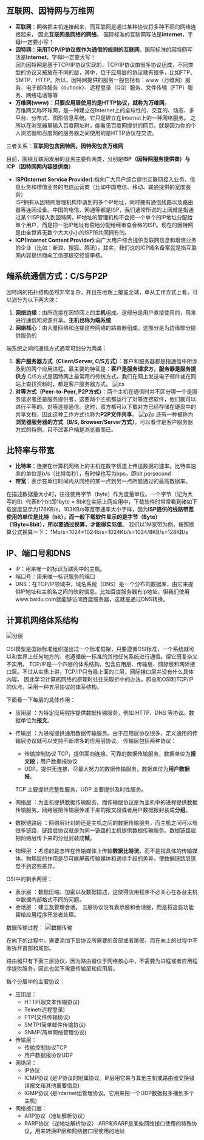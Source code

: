 ## 互联网、因特网与万维网  
- **互联网**：网络把主机连接起来，而互联网是通过某种协议将多种不同的网络连接起来，  因此**互联网是网络的网络**。  国际标准的互联网写法是**internet**，字母i一定要小写！  
- **因特网**：**采用TCP/IP协议族作为通信的规则的互联网**。国际标准的因特网写法是**Internet**，字母I一定要大写！  
因为因特网是基于TCP/IP协议实现的，TCP/IP协议由很多协议组成，不同类型的协议又被放在不同的层，其中，位于应用层的协议就有很多，比如FTP、SMTP、HTTP。所以，因特网提供的服务一般包括有：www（万维网）服务、电子邮件服务（outlook）、远程登录（QQ）服务、文件传输（FTP）服务、网络电话等等  
- **万维网(www)**：**只要应用层使用的是HTTP协议，就称为万维网**。  
万维网又称环球网，是一种建立在Internet上的全球性的、交互的、动态、多平台、分布式、图形信息系统。它只是建立在Internet上的一种网络服务。  之所以在浏览器里输入百度网址时，能看见百度网提供的网页，就是因为你的个人浏览器和百度网的服务器之间使用的是HTTP协议在交流。  

三者关系：**互联网包含因特网，因特网包含万维网**  

目前，围绕互联网发展的业务主要有两类，分别是**ISP（因特网服务提供商）**与**ICP（因特网网内容提供商）**
- **ISP(Internet Service Provider)**:指向广大用户综合提供互联网接入业务、信息业务和增值业务的电信运营商（比如中国电信、移动、联通提供的宽度服务）  
ISP拥有从因特网管理机构申请到的多个IP地址，同时拥有通信线路以及路由器等连网设备。中国的电信、网通等都是ISP，我们通常所说的上网就是指通过某个ISP接入到因特网，IP地址的管理机构不会把一个单个的IP地址分配给单个用户，而是把一批IP地址有偿地分配给经审查合格的ISP。现在的因特网是由全世界无数个大大小小的ISP所共同拥有的。  
- **ICP(Internet Content Provider)**:向广大用户综合提供互联网信息和增值业务的企业（比如：新浪、搜狐、腾讯）。其实，我们说的ICP域名备案就是指互联网内容提供商向工信部提交经营审核。  
## 端系统通信方式：C/S与P2P  
因特网的拓扑结构虽然非常复杂，并且在地理上覆盖全球，单从工作方式上看，可以划分为以下两大块：  
1. **网络边缘**：由所连接在因特网上的**主机**组成。这部分是用户直接使用的，用来进行通信和资源共享。**主机也称为端系统**
2. **网络核心**：由大量网络和连接这些网络的路由器组成。这部分是为边缘部分提供服务的  

端系统之间的通信方式通常可划分为两类：
1. **客户服务器方式（Client/Server, C/S方式）**：客户和服务器都是指通信中所涉及到的两个应用进程。最主要的特征是：**客户是服务请求方，服务器是服务提供方**
C/S方式是因特网上最常用的传统方式，我们在网上发送电子邮件或在网站上查找资料时，都是客户服务器方式。
![cs](https://github.com/ChenLiang-Vic/Personal-notes/blob/master/%E8%AE%A1%E7%AE%97%E6%9C%BA%E7%BD%91%E7%BB%9C/img/cs.png)
2. **对等方式（Peer-to-Peer, P2P方式）**：两个主机在通信时并不区分哪一个是服务请求者还是服务提供者，这要两个主机都运行了对等连接软件，他们就可以进行平等的、对等连接通信。这时，双方都可以下载对方已经存储在硬盘中的共享文档，因此这种工作方式也称为**P2P文件共享**。
![p2p](https://github.com/ChenLiang-Vic/Personal-notes/blob/master/%E8%AE%A1%E7%AE%97%E6%9C%BA%E7%BD%91%E7%BB%9C/img/p2p.png)
还有一种被称为**浏览器服务器的方式（B/S, Browser/Server方式）**，可以看作是客户服务器方式的特例。只不过客户端是浏览器而已。  
## 比特率与带宽
- **比特率**：连接在计算机网络上的主机在数字信道上传送数据的速率。比特率速率的单位是b/s（比特每秒），有时候也写为bps，即bit persecond  
- **带宽**：表示在单位时间内从网络的某一点到另一点所能通过的最高数据率。  

在描述数据量大小时，往往使用字节（byte）作为度量单位。一个字节（记为大写的B）代表8个bit即1byte = 8bit在实际上网应用中，下载软件时常常看到诸如下载速度显示为176KB/s，103KB/s等宽带速率大小字样，因为**ISP提供的线路带宽使用的单位是比特（bit），而一般下载软件显示的是字节（Byte）（1Byte=8bit），所以要通过换算，才能得实际值**。
我们以1M宽带为例，按照换算公式换算一下：
1Mb/s=1024*1024b/s=1024Kb/s=1024/8KB/s=128KB/s

## IP、端口号和DNS
- IP：用来唯一的标识互联网中的主机。
- 端口号：用来唯一标识服务的端口 
- DNS：在TCP/IP领域中，域名系统（DNS）是一个分布的数据库，由它来提供IP地址和主机名之间的映射信息。比如百度服务器有ip地址，但我们使用www.baidu.com就能够访问百度服务器，这就是通过DNS转换。

## 计算机网络体系结构
![分层](https://github.com/ChenLiang-Vic/Personal-notes/blob/master/%E8%AE%A1%E7%AE%97%E6%9C%BA%E7%BD%91%E7%BB%9C/img/%E7%BD%91%E7%BB%9C%E5%88%86%E5%B1%82.png)

OSI模型是国际标准组织提出过一个标准框架，只要遵循OSI标准，一个系统就可以和世界上任何地方的、也遵循统一标准的其他任何系统进行通信。但它既复杂又不实用。
TCP/IP是一个四层的体系结构，包含应用层、传输层、网际层和网际接口层。不过从实质上讲，TCP/IP只有最上面的三层，网际接口层并没有什么具体内容。
因此学习计算机网络的原理时往往采取折中的办法，即总和OSI和TCP/IP的优点，采用一种五层协议的体系结构。

下面看一下每层的具体作用：
- 应用层 ：为特定应用程序提供数据传输服务，例如 HTTP、DNS 等协议。数据单位为**报文**。

- 传输层 ：为进程提供通用数据传输服务。由于应用层协议很多，定义通用的传输层协议就可以支持不断增多的应用层协议。
传输层包括两种协议：
  - 传输控制协议 TCP，提供面向连接、可靠的数据传输服务，数据单位为**报文段**；用户数据报协议 
  - UDP，提供无连接、尽最大努力的数据传输服务，数据单位为**用户数据报**。

  TCP 主要提供完整性服务，UDP 主要提供及时性服务。
- 网络层 ：为主机提供数据传输服务。而传输层协议是为主机中的进程提供数据传输服务。网络层把传输层传递下来的报文段或者用户数据报封装成**分组**。

- 数据链路层 ：网络层针对的还是主机之间的数据传输服务，而主机之间可以有很多链路，链路层协议就是为同一链路的主机提供数据传输服务。数据链路层把网络层传下来的分组封装成**帧**。

- 物理层 ：考虑的是怎样在传输媒体上传输**数据比特流**，而不是指具体的传输媒体。物理层的作用是尽可能屏蔽传输媒体和通信手段的差异，使数据链路层感觉不到这些差异。 

OSI中的剩余两层：
- 表示层 ：数据压缩、加密以及数据描述，这使得应用程序不必关心在各台主机中数据内部格式不同的问题。
- 会话层 ：建立及管理会话。
五层协议没有表示层和会话层，而是将这些功能留给应用程序开发者处理。

数据传输过程：
![数据传输](https://github.com/ChenLiang-Vic/Personal-notes/blob/master/%E8%AE%A1%E7%AE%97%E6%9C%BA%E7%BD%91%E7%BB%9C/img/%E6%95%B0%E6%8D%AE%E4%BC%A0%E8%BE%93.png) 

在向下的过程中，需要添加下层协议所需要的首部或者尾部，而在向上的过程中不断拆开首部和尾部。

路由器只有下面三层协议，因为路由器位于网络核心中，不需要为进程或者应用程序提供服务，因此也就不需要传输层和应用层。
  


每个分层中的主要协议：
- 应用层：
  - HTTP(超文本传输协议) 
  - Telnet(远程登录)
  - FTP(文件传输协议)
  - SMTP(简单邮件传输协议)
  - SNMP(简单网络管理协议)
- 传输层：
  - 传输控制协议TCP
  - 用户数据报协议UDP
- 网络层：
  - IP协议
  - ICMP协议   (是IP协议的附属协议。IP层用它来与其他主机或路由器交换错误报文和其他重要信息)
  - IGMP协议  (是Internet组管理协议。它用来把一个UDP数据报多播到多个主机)
- 网络接口层：
  - ARP协议（地址解析协议）
  - RARP协议（逆地址解析协议）
  ARP和RARP是某些网络接口使用的特殊协议，用来转换IP层和网络接口层使用的地址